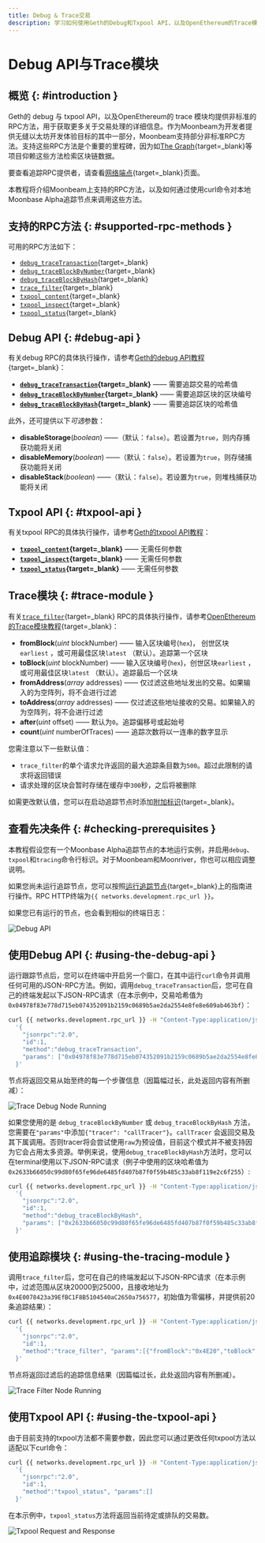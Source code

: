 ```yaml
---
title: Debug & Trace交易
description: 学习如何使用Geth的Debug和Txpool API，以及OpenEthereum的Trace模块在Moonbeam上调用非标准RPC方式。
---
```


# Debug API与Trace模块

## 概览 {: #introduction }

Geth的 debug 与 txpool API，以及OpenEthereum的 trace 模块均提供非标准的RPC方法，用于获取更多关于交易处理的详细信息。作为Moonbeam为开发者提供无缝以太坊开发体验目标的其中一部分，Moonbeam支持部分非标准RPC方法。支持这些RPC方法是个重要的里程碑，因为如[The Graph](https://thegraph.com/){target=_blank}等项目仰赖这些方法检索区块链数据。

要查看追踪RPC提供者，请查看[网络端点](/builders/get-started/endpoints#tracing-providers){target=_blank}页面。

本教程将介绍Moonbeam上支持的RPC方法，以及如何通过使用curl命令对本地Moonbase Alpha追踪节点来调用这些方法。

## 支持的RPC方法 {: #supported-rpc-methods }

可用的RPC方法如下：

  - [`debug_traceTransaction`](https://geth.ethereum.org/docs/interacting-with-geth/rpc/ns-debug#debugtracetransaction){target=_blank}
  - [`debug_traceBlockByNumber`](https://geth.ethereum.org/docs/interacting-with-geth/rpc/ns-debug#debugtraceblockbynumber){target=_blank}
  - [`debug_traceBlockByHash`](https://geth.ethereum.org/docs/interacting-with-geth/rpc/ns-debug#debugtraceblockbyhash){target=_blank}
  - [`trace_filter`](https://openethereum.github.io/JSONRPC-trace-module#trace_filter){target=_blank}
  - [`txpool_content`](https://geth.ethereum.org/docs/interacting-with-geth/rpc/ns-txpool#txpool-content){target=_blank}
  - [`txpool_inspect`](https://geth.ethereum.org/docs/interacting-with-geth/rpc/ns-txpool#txpool-inspect){target=_blank}
  - [`txpool_status`](https://geth.ethereum.org/docs/interacting-with-geth/rpc/ns-txpool#txpool-status){target=_blank}

## Debug API {: #debug-api }

有关debug RPC的具体执行操作，请参考[Geth的debug API教程](https://geth.ethereum.org/docs/interacting-with-geth/rpc/ns-debug){target=_blank}：

  - **[`debug_traceTransaction`](https://geth.ethereum.org/docs/interacting-with-geth/rpc/ns-debug#debugtracetransaction){target=_blank}**  —— 需要追踪交易的哈希值
  - **[`debug_traceBlockByNumber`](https://geth.ethereum.org/docs/interacting-with-geth/rpc/ns-debug#debugtraceblockbynumber){target=_blank}** —— 需要追踪区块的区块编号
  - **[`debug_traceBlockByHash`](https://geth.ethereum.org/docs/interacting-with-geth/rpc/ns-debug#debugtraceblockbyhash){target=_blank}** —— 需要追踪区块的哈希值

此外，还可提供以下*可选*参数：

 - **disableStorage**(*boolean*) ——（默认：`false`）。若设置为`true`，则内存捕获功能将关闭
 - **disableMemory**(*boolean*) ——（默认：`false`）。若设置为`true`，则存储捕获功能将关闭
 - **disableStack**(*boolean*) ——（默认：`false`）。若设置为`true`，则堆栈捕获功能将关闭

## Txpool API {: #txpool-api }

有关txpool RPC的具体执行操作，请参考[Geth的txpool API教程](https://geth.ethereum.org/docs/interacting-with-geth/rpc/ns-txpool)：

  - **[`txpool_content`](https://geth.ethereum.org/docs/interacting-with-geth/rpc/ns-txpool#txpool-content){target=_blank}** —— 无需任何参数
  - **[`txpool_inspect`](https://geth.ethereum.org/docs/interacting-with-geth/rpc/ns-txpool#txpool-inspect){target=_blank}** —— 无需任何参数
  - **[`txpool_status`](https://geth.ethereum.org/docs/interacting-with-geth/rpc/ns-txpool#txpool-status){target=_blank}** —— 无需任何参数

## Trace模块 {: #trace-module }

有关[`trace_filter`](https://openethereum.github.io/JSONRPC-trace-module#trace_filter){target=_blank} RPC的具体执行操作，请参考[OpenEthereum的Trace模块教程](https://openethereum.github.io/JSONRPC-trace-module){target=_blank}：

 - **fromBlock**(*uint* blockNumber) —— 输入区块编号(`hex`)， 创世区块`earliest` ，或可用最佳区块`latest` （默认）。追踪第一个区块
 - **toBlock**(*uint* blockNumber) —— 输入区块编号(`hex`)，创世区块`earliest` ，或可用最佳区块`latest` （默认）。追踪最后一个区块
 - **fromAddress**(*array* addresses) —— 仅过滤这些地址发出的交易。如果输入的为空阵列，将不会进行过滤
 - **toAddress**(*array* addresses) —— 仅过滤这些地址接收的交易。如果输入的为空阵列，将不会进行过滤
 - **after**(*uint* offset) —— 默认为`0`。追踪偏移号或起始号
 - **count**(*uint* numberOfTraces) —— 追踪次数将以一连串的数字显示

您需注意以下一些默认值：

 - `trace_filter`的单个请求允许返回的最大追踪条目数为`500`。超过此限制的请求将返回错误
 - 请求处理的区块会暂时存储在缓存中`300`秒，之后将被删除

如需更改默认值，您可以在启动追踪节点时添加[附加标识](/node-operators/networks/tracing-node/#additional-flags){target=_blank}。

## 查看先决条件 {: #checking-prerequisites }

本教程假设您有一个Moonbase Alpha追踪节点的本地运行实例，并启用`debug`、`txpool`和`tracing`命令行标识。对于Moonbeam和Moonriver，你也可以相应调整说明。

如果您尚未运行追踪节点，您可以按照[运行追踪节点](/node-operators/networks/tracing-node/){target=_blank}上的指南进行操作。RPC HTTP终端为`{{ networks.development.rpc_url }}`。

如果您已有运行的节点，也会看到相似的终端日志：

![Debug API](/images/builders/build/eth-api/debug-trace/debug-trace-1.webp)

## 使用Debug API {: #using-the-debug-api }

运行跟踪节点后，您可以在终端中开启另一个窗口，在其中运行`curl`命令并调用任何可用的JSON-RPC方法。例如，调用`debug_traceTransaction`后，您可在自己的终端发起以下JSON-RPC请求（在本示例中，交易哈希值为`0x04978f83e778d715eb074352091b2159c0689b5ae2da2554e8fe8e609ab463bf`）：

```bash
curl {{ networks.development.rpc_url }} -H "Content-Type:application/json;charset=utf-8" -d \
  '{
    "jsonrpc":"2.0",
    "id":1,
    "method":"debug_traceTransaction",
    "params": ["0x04978f83e778d715eb074352091b2159c0689b5ae2da2554e8fe8e609ab463bf"]
  }'
```

节点将返回交易从始至终的每一个步骤信息（因篇幅过长，此处返回内容有所删减）：

![Trace Debug Node Running](/images/builders/build/eth-api/debug-trace/debug-trace-2.webp)

如果您使用的是 `debug_traceBlockByNumber` 或 `debug_traceBlockByHash` 方法，您需要在`"params"`中添加`{"tracer": "callTracer"}`。`callTracer` 会返回交易及其下属调用。否则tracer将会尝试使用`raw`为预设值，目前这个模式并不被支持因为它会占用太多资源。举例来说，使用`debug_traceBlockByHash`方法时，您可以在terminal使用以下JSON-RPC请求（例子中使用的区块哈希值为`0x2633b66050c99d80f65fe96de6485fd407b87f0f59b485c33ab8f119e2c6f255`）:

```sh
curl {{ networks.development.rpc_url }} -H "Content-Type:application/json;charset=utf-8" -d \
  '{
    "jsonrpc":"2.0",
    "id":1,
    "method":"debug_traceBlockByHash",
    "params": ["0x2633b66050c99d80f65fe96de6485fd407b87f0f59b485c33ab8f119e2c6f255", {"tracer": "callTracer"}]
  }'
```

## 使用追踪模块 {: #using-the-tracing-module }

调用`trace_filter`后，您可在自己的终端发起以下JSON-RPC请求（在本示例中，过滤范围从区块20000到25000，且接收地址为`0x4E0078423a39EfBC1F8B5104540aC2650a756577`，初始值为零偏移，并提供前20条追踪结果）：

```bash
curl {{ networks.development.rpc_url }} -H "Content-Type:application/json;charset=utf-8" -d \
  '{
    "jsonrpc":"2.0",
    "id":1,
    "method":"trace_filter", "params":[{"fromBlock":"0x4E20","toBlock":"0x5014","toAddress":["0x4E0078423a39EfBC1F8B5104540aC2650a756577"],"after":0,"count":20}]
  }'
```

节点将返回过滤后的追踪信息结果（因篇幅过长，此处返回内容有所删减）。

![Trace Filter Node Running](/images/builders/build/eth-api/debug-trace/debug-trace-3.webp)

## 使用Txpool API {: #using-the-txpool-api }

由于目前支持的txpool方法都不需要参数，因此您可以通过更改任何txpool方法以适配以下curl命令：

```bash
curl {{ networks.development.rpc_url }} -H "Content-Type:application/json;charset=utf-8" -d \
  '{
    "jsonrpc":"2.0",
    "id":1,
    "method":"txpool_status", "params":[]
  }'
```

在本示例中，`txpool_status`方法将返回当前待定或排队的交易数。

![Txpool Request and Response](/images/builders/build/eth-api/debug-trace/debug-trace-4.webp)
